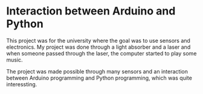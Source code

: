 # Interaction between Arduino and Python
This project was for the university where the goal was to use sensors and electronics. My project was done through a light absorber and a laser and when someone passed through the laser, the computer started to play some music. 

The project was made possible through many sensors and an interaction between Arduino programming and Python programming, which was quite interessting.
